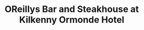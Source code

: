 ---
title: "OReillys Bar and Steakhouse at Kilkenny Ormonde Hotel"
address: "Ormonde Street, Kilkenny, Co. Kilkenny"
tel: "+353 (0)56 772 3900"
county: "Kilkenny"
category: "Irish Restaurants"
type: "Content"
lat: "52.64959716796875"
lng: "-7.253251552581787"
---